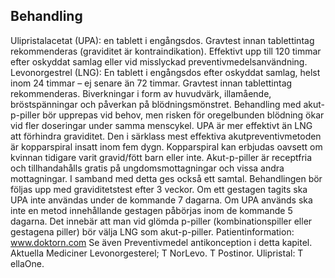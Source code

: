 ## Behandling

Ulipristalacetat (UPA): en tablett i engångsdos. Gravtest innan tablettintag rekommenderas (graviditet är kontraindikation). Effektivt upp till 120 timmar efter oskyddat samlag eller vid misslyckad preventivmedelsanvändning.
Levonorgestrel (LNG): En tablett i engångsdos efter oskyddat samlag, helst inom 24 timmar – ej senare än 72 timmar. Gravtest innan tablettintag rekommenderas.
Biverkningar i form av huvudvärk, illamående, bröstspänningar och påverkan på blödningsmönstret.
Behandling med akut-p-piller bör upprepas vid behov, men risken för oregelbunden blödning ökar vid fler doseringar under samma menscykel. UPA är mer effektivt än LNG att förhindra graviditet.
Den i särklass mest effektiva akutpreventivmetoden är kopparspiral insatt inom fem dygn. Kopparspiral kan erbjudas oavsett om kvinnan tidigare varit gravid/fött barn eller inte.
Akut-p-piller är receptfria och tillhandahålls gratis på ungdomsmottagningar och vissa andra mottagningar. I samband med detta ges också ett samtal. Behandlingen bör följas upp med graviditetstest efter 3 veckor.
Om ett gestagen tagits ska UPA inte användas under de kommande 7 dagarna. Om UPA används ska inte en metod innehållande gestagen påbörjas inom de kommande 5 dagarna. Det innebär att man vid glömda p-piller (kombinationspiller eller gestagena piller) bör välja LNG som akut-p-piller.
Patientinformation: www.doktorn.com
Se även Preventivmedel antikonception i detta kapitel.
Aktuella Mediciner
Levonorgesterel; T NorLevo. T Postinor.
Ulipristal: T ellaOne.

